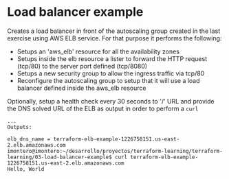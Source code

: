 # Load balancer example

Creates a load balancer in front of the autoscaling group created in the last exercise using AWS ELB service. For that purpose it performs the following:

- Setups an 'aws_elb' resource for all the availability zones
- Setups inside the elb resource a lister to forward the HTTP request (tcp/80) to the server port defined (tcp/8080)
- Setups a new security group to allow the ingress traffic via tcp/80 
- Reconfigure the autoscaling group to setup that it will use a load balancer defined inside the aws_elb resource

Optionally, setup a health check every 30 seconds to '/' URL and provide the DNS solved URL of the ELB as output in order to perform a `curl`

```
...
Outputs:

elb_dns_name = terraform-elb-example-1226758151.us-east-2.elb.amazonaws.com
imontero@imontero:~/desarrollo/proyectos/terraform-learning/terraform-learning/03-load-balancer-example$ curl terraform-elb-example-1226758151.us-east-2.elb.amazonaws.com
Hello, World
```
